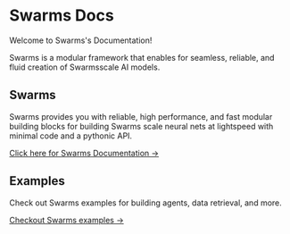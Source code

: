# Swarms Docs

Welcome to Swarms's Documentation!

Swarms is a modular framework that enables for seamless, reliable, and fluid creation of Swarmsscale AI models.

## Swarms

<!-- ![Swarms Banner](docs/assets/img/Swarmsscale.png) -->

Swarms provides you with reliable, high performance, and fast modular building blocks for building Swarms scale neural nets at lightspeed with minimal code and a pythonic API. 

[Click here for Swarms Documentation →](S/)


## Examples

Check out Swarms examples for building agents, data retrieval, and more.

[Checkout Swarms examples →](examples/)
